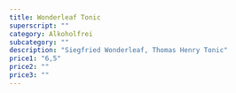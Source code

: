 ```yaml
---
title: Wonderleaf Tonic
superscript: ""
category: Alkoholfrei
subcategory: ""
description: "Siegfried Wonderleaf, Thomas Henry Tonic"
price1: "6,5"
price2: ""
price3: ""
---
```


